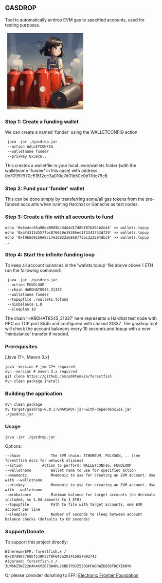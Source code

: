 ## GASDROP

Tool to automatically airdrop EVM gas to specified accounts, used for testing purposes.  

| ![alt text](https://github.com/p00temkin/gasdrop/blob/master/img/gasdrop.png?raw=true) |
| :--: |

### Step 1: Create a funding wallet

We can create a named 'funder' using the WALLETCONFIG action

   ```
	java -jar ./gasdrop.jar 
	--action WALLETCONFIG 
	--walletname funder
	--privkey 0x59c6..
   ```

This creates a walletfile in your local .evm/wallets folder (with the walletname 'funder' in this case) with address 0x70997970c51812dc3a010c7d01b50e0d17dc79c8. 

### Step 2: Fund your 'funder' wallet

This can be done simply by transferring some/all gas tokens from the pre-funded accounts when running Hardhat or Ganache as test nodes. 

### Step 3: Create a file with all accounts to fund

   ```
   echo '0x6e4cc65a90de0985bc34d4d17d8bf87b204b2e44' >> wallets.topup
   echo '0xaf4311d557fbc876059e39306ec1f3343753df29' >> wallets.topup
   echo '0xf9b8d95b9e9c17e3d923a68e8773bc323594dbc9' >> wallets.topup
   ..
   ```

### Step 4: Start the infinite funding loop

To keep all account balances in the 'wallets.topup' file above above 1 ETH run the following command:

   ```
	java -jar ./gasdrop.jar 
	--action FUNDLOOP 
	--chain HARDHAT8545_31337 
	--walletname funder
	--topupfile ./wallets.tofund
	--minbalance 1.0
	--sleeplen 10
   ```

The chain 'HARDHAT8545_31337' here represents a Hardhat test node with RPC on TCP port 8545 and configured with chainid 31337. The gasdrop tool will check the account balances every 10 seconds and topup with a new 'minbalance' transfer if needed. 

### Prerequisites

[Java 17+, Maven 3.x]

   ```
   java -version # jvm 17+ required
   mvn -version # maven 3.x required
   git clone https://github.com/p00temkin/forestfish
   mvn clean package install
   ```

### Building the application

   ```
   mvn clean package
   mv target/gasdrop-0.0.1-SNAPSHOT-jar-with-dependencies.jar ./gasdrop.jar
   ```

### Usage

   ```
   java -jar ./gasdrop.jar 
   ```

Options:

   ```
   --chain				The EVM chain: ETHEREUM, POLYGON, .. (see forestfish docs for network aliases)
   --action			Action to perform: WALLETCONFIG, FUNDLOOP
   --walletname			Wallet name to use for specified action
   --mnemonic			Mnemonic to use for creating an EVM account. Use with --walletname
   --privkey			Mnemonic to use for creating an EVM account. Use with --walletname
   --minbalance			Minimum balance for target accounts (no decimals included, so 1.0d amounts to 1 ETH)
   --topupfile			Path to file with target accounts, one EVM account per line
   --sleeplen			Number of seconds to sleep between account balance checks (defaults to 60 seconds)
   ```

  ### Support/Donate

To support this project directly:

   ```
   Ethereum/EVM: forestfish.x / 0x207d907768Df538F32f0F642a281416657692743
   Algorand: forestfish.x / 3LW6KZ5WZ22KAK4KV2G73H4HL2XBD3PD3Z5ZOSKFWGRWZDB5DTDCXE6NYU
   ```

Or please consider donating to EFF:
[Electronic Frontier Foundation](https://supporters.eff.org/donate)